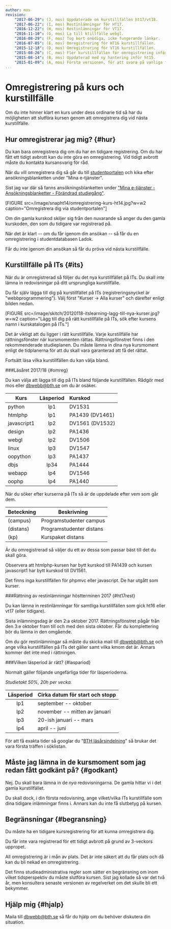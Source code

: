 ```yaml
---
author: mos
revision:
    "2017-06-29": (J, mos) Uppdaterade om kurstillfällen ht17/vt18.
    "2017-06-22": (I, mos) Restinlämningar för HT17.
    "2016-12-22": (H, mos) Restinlämningar för VT17.
    "2016-11-10": (G, mos) La till ktillfälle webgl.
    "2016-08-29": (F, mos) Tog bort onödiga, icke fungerande länkar.
    "2016-07-05": (E, mos) Omregistrering för HT16 kurstillfällen.
    "2015-12-18": (D, mos) Omregistrering för VT16 kurstillfällen.
    "2015-08-26": (C, mos) Fler kurstillfällen för omregistrering inför ht15 samt förklaring av läsperioder.
    "2015-08-14": (B, mos) Uppdaterad med ny hantering inför ht15.
    "2015-01-09": (A, mos) Första versionen, för att svara på vanliga frågor om omregistrering.
...
```

Omregistrering på kurs och kurstillfälle
==================================

Om du inte hinner klart en kurs under dess ordinarie tid så har du möjligheten att slutföra kursen genom att omregistrera dig vid nästa kurstillfälle.


<!--more-->



Hur omregistrerar jag mig? {#hur}
--------------------------------------------------------------------

Du kan bara omregistrera dig om du har en tidigare registrering. Om du har fått ett tidigt avbrott kan du inte göra en omregistrering. Vid tidigt avbrott måste du kontakta kursansvarig för råd.

När du vill omregistrera dig så går du till [studentportalen](https://studentportal.bth.se/) och kika efter ansökningsblanketten under "Mina e-tjänster". 

Sist jag var där så fanns ansökningsblanketten under ["Mina e-tjänster - Ansökningsblanketter - Förändrad studiegång"](https://studentportal.bth.se/web/studentportal.nsf/web.xsp/antagning_forandrad_studiegang).

[FIGURE src=/image/snapht14/omregistrering-kurs-ht14.jpg?w=w2 caption="Omregistrera dig via studentportalen"]

Om din gamla kurskod skiljer sig från den nuvarande så anger du den gamla kurskoden, den som du tidigare var registrerad på.

När det är klart -- om du får igenom din ansökan -- så får du en omregistrering i studentdatabasen Ladok.

Får du inte igenom din ansökan så får du pröva vid nästa kurstillfälle.



Kurstillfälle på ITs {#its}
--------------------------------------------------------------------

När du är omregistrerad så följer du det nya kurstillfället på ITs. Du skall *inte* lämna in redovisningar på ditt ursprungliga kurstillfälle. 

Du får själv lägga till dig på kurstillfället på ITs (registreringsnyckel är "webbprogrammering"). Välj först "Kurser -> Alla kurser" och därefter enligt bilden nedan.

[FIGURE src=/image/skitch/20120118-itslearning-lagg-till-nya-kurser.jpg?w=w2 caption="Lägg till dig på rätt kurstillfälle på ITs, sök efter kursens namn i kurskatalogen på ITs."]

Det är viktigt att du ligger i rätt kurstillfälle. Varje kurstillfälle har rättningsfönster när kursmomenten rättas. Rättningsfönstret finns i den rekommenderade studieplanen. Du måste lämna in dina nya kursmoment enligt de tidplanerna för att du skall vara garanterad att få det rättat.

Fortsätt läsa vilka kurstillfällen du kan välja bland.



###Läsåret 2017/18 {#omreg}

Du kan välja att lägga till dig på ITs bland följande kurstillfällen. Rådgör med mos eller dbwebb@bth.se om du är osäker.

| Kurs        | Läsperiod | Kurskod |
|-------------|:---------:|:--------|
| python      | lp1       | DV1531  | 
| htmlphp     | lp1       | PA1439 (DV1461) |
| javascript1 | lp2       | DV1561 (DV1532) |
| design      | lp2       | PA1436  |
| webgl       | lp2       | DV1506  |
| linux       | lp3       | DV1547  |
| oopython    | lp3       | PA1437  |
| dbjs        | lp34      | PA1444  |
| webapp      | lp4       | DV1546  |
| oophp       | lp4       | PA1440  |

När du söker efter kurserna på ITs så är de uppdelade efter vem som går dem.

| Beteckning | Beskrivning |
|------------|-------------|
| (campus)   | Programstudenter campus |
| (distans)  | Programstudenter distans |
| (kp)       | Kurspaket distans |

Är du omregistrerad så väljer du ett av dessa som passar bäst till det du skall göra.

Observera att htmlphp-kursen har bytt kurskod till PA1439 och kursen javascript1 har bytt kurskod till DV1561.

Det finns inga kurstillfällen för phpmvc eller javascript. De har utgått som kurser.



###Rättning av restinlämningar höstterminen 2017 {#ht17rest}

Du kan lämna in restinlämningar för samtliga kurstillfällen som gick ht16 eller vt17 (eller tidigare).

Sista inlämningsdag är den 2:a oktober 2017. Rättningsfönstret pågår från den 3:e oktober fram till och med den sista oktober. Får du komplettering bör du lämna in den omgående.

Om du gör restinlämningar så måste du skicka mail till dbwebb@bth.se och ange vilka kurstillfällen på ITs det gäller samt vilka kmom det är. Annars kommer det inte med i rättningen.


<!--
###Omregistrering höstterminen 2016 {#ht16}

Denna information gällde inför höstterminen 2016.

| Kurs        | Läsperiod | Kurstakt | Kurstillfälle på ITs |
|-------------|:---------:|:--------:|----------------------|
| htmlphp     | lp1  | 50% | PA1439 H16 Lp1 Webbteknologier-program |
| oophp       | lp12 | 25% | DV1485 H16 Lp12 Databaser och OO programmering i PHP-omreg |
| phpmvc      | lp1  | 50% | DV1486 H16 Lp1 Databasdrivna webbappl med PHP och MVC-kp50 |
| javascript  | lp12 | 25% | DV1483 VT16 Lp34 JavaScript, jQuery och AJAX med HTML5, PHP-kp25 |
| javascript  | lp2  | 50% | DV1483 H16 Lp12 JavaScript, jQuery och AJAX med HTML5 o PHP-kp50 |
| python      | lp1  | 50% | DV1531 H16 Lp1 Programmering och problemlös i Python-kp50 |
| javascript1 | lp2  | 50% | DV1532 H16 Lp2 Programmering med JavaScript, HTML och CSS-kp50  |
| linux       | lp1  | 50% | DV1547 H16 Lp1 Programmera webbtjänster på Linux-kp50 |
| webapp      | lp2  | 50% | DV1546 H16 Lp2 Webbapplikationer för mobila enheter-kp50 |
| webapp      | lp12 | 25% | DV1546 H16 Lp12 Webbapplikationer för mobila enheter-kp25 |
| webgl       | lp2  | 50% | DV1506 H16 Lp2 Spelteknik för webben (campus) |

Observera att htmlphp-kursen har bytt kurskod till PA1439.
-->



###Vilken läsperiod är rätt? {#laspariod}

Normalt gäller följande ungefärliga tider för läsperioderna.

*Studietakt 50%, 20h per vecka.*

| Läsperiod | Cirka datum för start och stopp | 
|:---------:|---------------------------------|
| lp1       | september -- oktober            |
| lp2       | november -- mitten av januari   |
| lp3       | 20-ish januari -- mars          |
| lp4       | april -- juni                   |

<!--
*Studietakt 25%, 10h per vecka.*

| Läsperiod | Cirka datum för start och stopp | 
|:---------:|---------------------------------|
| lp12      | september -- mitten av januari  |
| lp34      | 20-ish januari -- juni          |
-->

För att få exakta tider så googlar du "[BTH läsårsindelning](https://www.google.se/search?q=BTH+läsårsindelning)" så brukar det vara första träffen i söklistan.



Måste jag lämna in de kursmoment som jag redan fått godkänt på? {#godkant}
--------------------------------------------------------------------

Nej. Du skall bara lämna in de *nya* redovisningarna. De gamla hittar vi i det gamla kurstillfället.

Du skall dock, i din första redovisning, ange vilket/vilka ITs kurstillfälle som dina tidigare inlämningar finns i. Annars kan du inte få slutbetyg på kursen.



Begränsningar {#begransning}
--------------------------------------------------------------------

Du måste ha en tidigare kursregistrering för att kunna omregistrera dig. 

Du får inte vara registrerad för ett tidigt avbrott på grund av 3-veckors uppropet.

All omregistrering är i mån av plats. Det är inte säkert att du får plats och då kan du bli nekad en omregistrering.

Det finns studieadministrativa regler som sätter en begränsning om inom vilket tidsperspektiv du måste slutföra kursen. Sist jag kollade så var det två år, men konsultera senaste versionen av regelverket om det skulle bli ett bekymmer. 



Hjälp mig {#hjalp}
--------------------------------------------------------------------

Maila till dbwebb@bth.se så får du hjälp om du behöver diskutera din situation.
